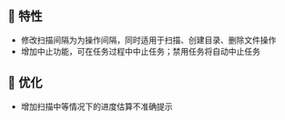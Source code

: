 <!--2025-04-17-->

## 🚀 特性

* 修改扫描间隔为为操作间隔，同时适用于扫描、创建目录、删除文件操作
* 增加中止功能，可在任务过程中中止任务；禁用任务将自动中止任务

## 🎨 优化

* 增加扫描中等情况下的进度估算不准确提示
